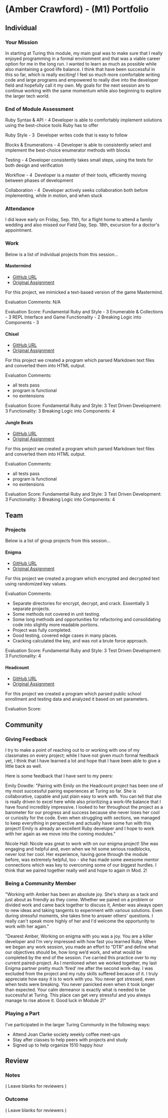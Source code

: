 # (Amber Crawford) - (M1) Portfolio

## Individual

### Your Mission

In starting at Turing this module, my main goal was to make sure that I really enjoyed programming in a formal environment and that was a viable career option for me in the long run. I wanted to learn as much as possible while also maintaining a good life balance.  I think that have been successful in this so far, which is really exciting!  I feel so much more comfortable writing code and large programs and empowered to really dive into the developer field and hopefully call it my own. My goals for the next session are to continue working with the same momentum while also beginning to explore the larger tech world.

### End of Module Assessment

Ruby Syntax & API - 4
  Developer is able to comfortably implement solutions using the best-choice tools Ruby has to offer

Ruby Style - 3
​ Developer writes code that is easy to follow

Blocks & Enumerations - 4
  ​Developer is able to consistently select and implement the best-choice enumerator methods with blocks

Testing - 4
  ​Developer consistently takes small steps, using the tests for both design and verification

Workflow - 4
​ Developer is a master of their tools, efficiently moving between phases of development

Collaboration - 4
​ Developer actively seeks collaboration both before implementing, while in motion, and when stuck


### Attendance

I did leave early on Friday, Sep. 11th, for a flight home to attend a family wedding and also missed our Field Day, Sep. 18th, excursion for a doctor's appointment.

### Work

Below is a list of individual projects from this session...

#### Mastermind

* [GitHub URL](https://github.com/amcrawford/mastermind_project/blob/master/mastermind.rb)
* [Original Assignment](https://github.com/turingschool/curriculum/blob/master/source/projects/mastermind.markdown)

For this project, we mimicked a text-based version of the game Mastermind.

Evaluation Comments: N/A

Evaluation Score:
  Fundamental Ruby and Style - 3
  Enumerable & Collections - 3
  REPL Interface and Game Functionality - 2
  Breaking Logic into Components - 3

#### Chisel

* [GitHub URL](http://github.com/amcrawford/chisel)
* [Original Assignment](https://github.com/turingschool/curriculum/blob/master/source/projects/chisel.markdown)

For this project we created a program which parsed Markdown text files and converted them into HTML output.

Evaluation Comments:
* all tests pass
* program is functional
* no exntensions

Evaluation Score:
Fundamental Ruby and Style: 3
Test Driven Development: 3
Functionality: 3
Breaking Logic into Components: 4

#### Jungle Beats

* [GitHub URL](https://github.com/amcrawford/linked_list_beats)
* [Original Assignment](https://github.com/turingschool/curriculum/blob/master/source/projects/chisel.markdown)

For this project we created a program which parsed Markdown text files and converted them into HTML output.

Evaluation Comments:
* all tests pass
* program is functional
* no exntensions

Evaluation Score:
Fundamental Ruby and Style: 3
Test Driven Development: 3
Functionality: 3
Breaking Logic into Components: 4


## Team

### Projects

Below is a list of group projects from this session...

#### Enigma

* [GitHub URL](https://github.com/amcrawford/enigma)
* [Original Assignment](https://github.com/turingschool/enigma)

For this project we created a program which encrypted and decrypted text using randomized key values.

Evaluation Comments:
* Separate directories for encrypt, decrypt, and crack. Essentially 3 separate projects.
* Some methods not covered in unit testing.
* Some long methods and opportunities for refactoring and consolidating code into slightly
more readable portions.
* Project was fully completed.
* Good testing, covered edge cases in many places.
* Cracking calculated the key, and was not a brute force approach.

Evaluation Score:
Fundamental Ruby and Style: 3
Test Driven Development: 3
Functionality: 4

#### Headcount
* [GitHub URL](https://github.com/amcrawford/enigma)
* [Original Assignment](https://github.com/turingschool/curriculum/blob/master/source/projects/headcount.markdown)

For this project we created a program which parsed public school enrollment and testing data and analyzed it based on set parameters.

Evaluation Score:



## Community

### Giving Feedback

I try to make a point of reaching out to or working with one of my classmates on every project; while I have not given much formal feedback yet, I think that I have learned a lot and hope that I have been able to give a little back as well.

Here is some feedback that I have sent to my peers:

Emily Dowdle:
"Pairing with Emily on the Headcount project has been one of my most successful pairing experiences at Turing so far. She is collaborative, capable and just plain easy to work with. You can tell that she is really driven to excel here while also prioritizing a work-life balance that I have found incredibly impressive. I looked to her throughout the project as a barometer for our progress and success because she never loses her cool or curiosity for the code. Even when struggling with sections, we managed to keep everything in perspective and actually have some fun with this project! Emily is already an excellent Ruby developer and I hope to work with her again as we move into the coming modules."

Nicole Hall: Nicole was great to work with on our enigma project! She was engaging and helpful and, even when we hit some serious roadblocks, never lost her cool. Her experience, having gone through the module before, was extremely helpful, too - she has made some awesome mentor connections which was key to overcoming some of our biggest hurdles.  I think that we paired together really well and hope to again in Mod. 2!


### Being a Community Member

"Working with Amber has been an absolute joy. She's sharp as a tack and just about as friendly as they come. Whether we paired on a problem or divided work and  came back together to discuss it, Amber was always open to new ideas and taking tangents to experiment with various solutions. Even during stressful moments, she takes time to answer others' questions. I really can't speak more highly of her and I'd welcome the opportunity to work with her again."

"Dearest Amber, Working on enigma with you was a joy.  You are a killer developer and I’m very impressed with how fast you learned Ruby.  When we began any work session, you made an effort to “DTR” and define what our objectives should be, how long we’d work, and what would be completed by the end of the session.  I’ve carried this practice over to my current paired-project.  As I mentioned when we worked together, my last Enigma partner pretty much ‘fired’ me after the second work-day.  I was excluded from the project and my ruby skills suffered because of it.  I truly appreciate how easy it is to work with you.  You never got stressed, even when tests were breaking.  You never panicked even when it took longer than expected.  Your calm demeanor is exactly what is needed to be successful at Turing.  This place can get very stressful and you always manage to rise above it.   Good luck in Module 2!"


### Playing a Part

I've participated in the larger Turing Community in the following ways:
* Attend Joan Clarke society weekly coffee meet-ups
* Stay after classes to help peers with projects and study
* Signed up to help organize 1510 happy hour


## Review

### Notes

( Leave blanks for reviewers )

### Outcome

( Leave blanks for reviewers )
